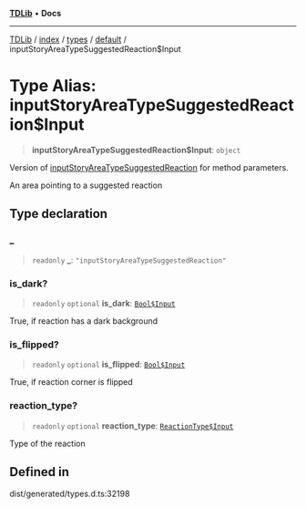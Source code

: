 [**TDLib**](../../../../../../README.md) • **Docs**

***

[TDLib](../../../../../../modules.md) / [index](../../../../../README.md) / [types](../../../README.md) / [default](../README.md) / inputStoryAreaTypeSuggestedReaction$Input

# Type Alias: inputStoryAreaTypeSuggestedReaction$Input

> **inputStoryAreaTypeSuggestedReaction$Input**: `object`

Version of [inputStoryAreaTypeSuggestedReaction](inputStoryAreaTypeSuggestedReaction.md) for method parameters.

An area pointing to a suggested reaction

## Type declaration

### \_

> `readonly` **\_**: `"inputStoryAreaTypeSuggestedReaction"`

### is\_dark?

> `readonly` `optional` **is\_dark**: [`Bool$Input`](Bool$Input.md)

True, if reaction has a dark background

### is\_flipped?

> `readonly` `optional` **is\_flipped**: [`Bool$Input`](Bool$Input.md)

True, if reaction corner is flipped

### reaction\_type?

> `readonly` `optional` **reaction\_type**: [`ReactionType$Input`](ReactionType$Input.md)

Type of the reaction

## Defined in

dist/generated/types.d.ts:32198
